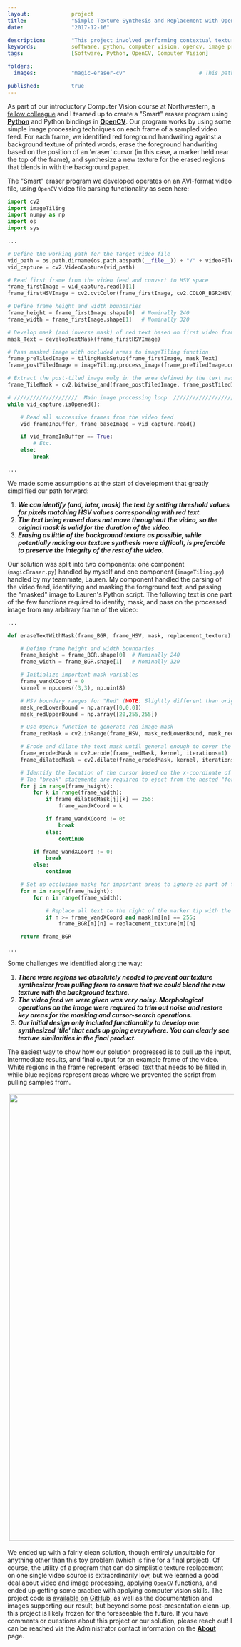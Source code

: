 ```yaml
---
layout:             project
title:              "Simple Texture Synthesis and Replacement with OpenCV"
date:               "2017-12-16"

description:        "This project involved performing contextual texture replacement on pre-recorded video feed with OpenCV."
keywords:           software, python, computer vision, opencv, image processing, texture synthesis
tags:               [Software, Python, OpenCV, Computer Vision]

folders:
  images:           "magic-eraser-cv"                       # This path is project-dependent; don't forget to change it!

published:          true
---
```


As part of our introductory Computer Vision course at Northwestern, a [fellow colleague](https://github.com/laurenhut/) and I teamed up to create a "Smart" eraser program using **[Python](https://www.python.org/)** and Python bindings in **[OpenCV](https://opencv.org/)**. Our program works by using some simple image processing techniques on each frame of a sampled video feed. For each frame, we identified red foreground handwriting against a background texture of printed words, erase the foreground handwriting based on the position of an 'eraser' cursor (in this case, a marker held near the top of the frame), and synthesize a new texture for the erased regions that blends in with the background paper.

The "Smart" eraser program we developed operates on an AVI-format video file, using `OpenCV` video file parsing functionality as seen here:

```python
import cv2
import imageTiling
import numpy as np
import os
import sys

...

# Define the working path for the target video file
vid_path = os.path.dirname(os.path.abspath(__file__)) + "/" + videoFile
vid_capture = cv2.VideoCapture(vid_path)

# Read first frame from the video feed and convert to HSV space
frame_firstImage = vid_capture.read()[1]
frame_firstHSVImage = cv2.cvtColor(frame_firstImage, cv2.COLOR_BGR2HSV)

# Define frame height and width boundaries
frame_height = frame_firstImage.shape[0]  # Nominally 240
frame_width = frame_firstImage.shape[1]   # Nominally 320

# Develop mask (and inverse mask) of red text based on first video frame
mask_Text = developTextMask(frame_firstHSVImage)

# Pass masked image with occluded areas to imageTiling function
frame_preTiledImage = tilingMaskSetup(frame_firstImage, mask_Text)
frame_postTiledImage = imageTiling.process_image(frame_preTiledImage.copy(), frame_height, frame_width, tile_size=22, overlap_width=5)

# Extract the post-tiled image only in the area defined by the text mask
frame_TileMask = cv2.bitwise_and(frame_postTiledImage, frame_postTiledImage, mask=mask_Text)

# ////////////////////  Main image processing loop  ////////////////////
while vid_capture.isOpened():

    # Read all successive frames from the video feed
    vid_frameInBuffer, frame_baseImage = vid_capture.read()

    if vid_frameInBuffer == True:
        # Etc.
    else:
        break

...
```

We made some assumptions at the start of development that greatly simplified our path forward:

1. _**We can identify (and, later, mask) the text by setting threshold values for pixels matching HSV values corresponding with red text.**_
2. _**The text being erased does not move throughout the video, so the original mask is valid for the duration of the video.**_
3. _**Erasing as little of the background texture as possible, while potentially making our texture synthesis more difficult, is preferable to preserve the integrity of the rest of the video.**_

Our solution was split into two components: one component (`magicEraser.py`) handled by myself and one component (`imageTiling.py`) handled by my teammate, Lauren. My component handled the parsing of the video feed, identifying and masking the foreground text, and passing the "masked" image to Lauren's Python script. The following text is one part of the few functions required to identify, mask, and pass on the processed image from any arbitrary frame of the video:

```python
...

def eraseTextWithMask(frame_BGR, frame_HSV, mask, replacement_texture):

    # Define frame height and width boundaries
    frame_height = frame_BGR.shape[0]  # Nominally 240
    frame_width = frame_BGR.shape[1]   # Nominally 320

    # Initialize important mask variables
    frame_wandXCoord = 0
    kernel = np.ones((3,3), np.uint8)

    # HSV boundary ranges for "Red" (NOTE: Slightly different than original mask boundary values)
    mask_redLowerBound = np.array([0,0,0])
    mask_redUpperBound = np.array([20,255,255])

    # Use OpenCV function to generate red image mask
    frame_redMask = cv2.inRange(frame_HSV, mask_redLowerBound, mask_redUpperBound)

    # Erode and dilate the text mask until general enough to cover the marker text
    frame_erodedMask = cv2.erode(frame_redMask, kernel, iterations=1)
    frame_dilatedMask = cv2.dilate(frame_erodedMask, kernel, iterations=5)

    # Identify the location of the cursor based on the x-coordinate of the Red tip
    # The "break" statements are required to eject from the nested "for" loops when finding the first non-zero value
    for j in range(frame_height):
        for k in range(frame_width):
            if frame_dilatedMask[j][k] == 255:
                frame_wandXCoord = k

            if frame_wandXCoord != 0:
                break
            else:
                continue

        if frame_wandXCoord != 0:
            break
        else:
            continue

    # Set up occlusion masks for important areas to ignore as part of the texture tiling setup
    for m in range(frame_height):
        for n in range(frame_width):

            # Replace all text to the right of the marker tip with the white "screen"
            if n >= frame_wandXCoord and mask[m][n] == 255:
                frame_BGR[m][n] = replacement_texture[m][n]

    return frame_BGR

...
```

Some challenges we identified along the way:

1. _**There were regions we absolutely needed to prevent our texture synthesizer from pulling from to ensure that we could blend the new texture with the background texture.**_
2. _**The video feed we were given was very noisy. Morphological operations on the image were required to trim out noise and restore key areas for the masking and cursor-search operations.**_
3. _**Our initial design only included functionality to develop one synthesized 'tile' that ends up going everywhere. You can clearly see texture similarities in the final product.**_

The easiest way to show how our solution progressed is to pull up the input, intermediate results, and final output for an example frame of the video. White regions in the frame represent 'erased' text that needs to be filled in, while blue regions represent areas where we prevented the script from pulling samples from.

<img src="{{ site.url }}/{{ site.project_assets }}/{{ page.folders.images }}/results.png" style="width:1000px; padding:4px 4px 4px 4px;display: block">

We ended up with a fairly clean solution, though entirely unsuitable for anything other than this toy problem (which is fine for a final project). Of course, the utility of a program that can do simplistic texture replacement on one single video source is extraordinarily low, but we learned a good deal about video and image processing, applying `OpenCV` functions, and ended up getting some practice with applying computer vision skills. The project code is [available on GitHub](https://github.com/spieswl/magic-eraser), as well as the documentation and images supporting our result, but beyond some post-presentation clean-up, this project is likely frozen for the foreseeable the future. If you have comments or questions about this project or our solution, please reach out! I can be reached via the Administrator contact information on the **[About](https://spieswl.github.io/about)** page.